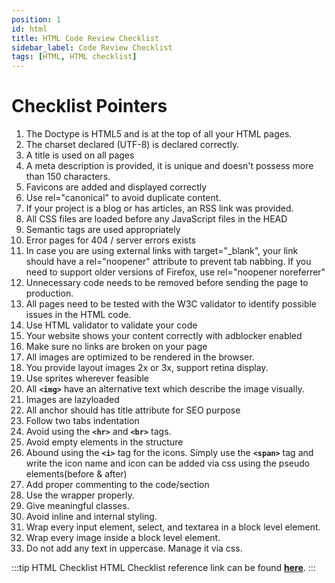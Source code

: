 ```yaml
---
position: 1
id: html
title: HTML Code Review Checklist
sidebar_label: Code Review Checklist
tags: [HTML, HTML checklist]
---
```


# Checklist Pointers

1. The Doctype is HTML5 and is at the top of all your HTML pages.
2. The charset declared (UTF-8) is declared correctly.
3. A title is used on all pages
4. A meta description is provided, it is unique and doesn't possess more than 150 characters.
5. Favicons are added and displayed correctly
6. Use rel="canonical" to avoid duplicate content.
7. If your project is a blog or has articles, an RSS link was provided.
8. All CSS files are loaded before any JavaScript files in the HEAD
9. Semantic tags are used appropriately
10. Error pages for 404 / server errors exists
11. In case you are using external links with target="_blank", your link should have a rel="noopener" attribute to prevent tab nabbing. If you need to support older versions of Firefox, use rel="noopener noreferrer"
12. Unnecessary code needs to be removed before sending the page to production.
13. All pages need to be tested with the W3C validator to identify possible issues in the HTML code.
14. Use HTML validator to validate your code
15. Your website shows your content correctly with adblocker enabled
16. Make sure no links are broken on your page 
17. All images are optimized to be rendered in the browser.
18. You provide layout images 2x or 3x, support retina display.
19. Use sprites wherever feasible
20. All **`<img>`** have an alternative text which describe the image visually.
21. Images are lazyloaded
22. All anchor should has title attribute for SEO purpose
23. Follow two tabs indentation
24. Avoid using the **`<hr>`** and **`<br>`** tags.
25. Avoid empty elements in the structure
26. Abound using the **`<i>`** tag for the icons. Simply use the **`<span>`** tag and write the icon name and icon can be added via css using the pseudo elements(before & after)
27. Add proper commenting to the code/section
28. Use the wrapper properly.
29. Give meaningful classes.
30. Avoid inline and internal styling.
31. Wrap every input element, select, and textarea in a block level element.
32. Wrap every image inside a block level element.
33. Do not add any text in uppercase. Manage it via css.

:::tip HTML Checklist
HTML Checklist reference link can be found [**here**](https://docs.google.com/spreadsheets/d/1kbpSVE_ysY8Is5qvuWfCDTTTMp_Wtt5js7FBZzqGODk/edit#gid=20521288).
:::